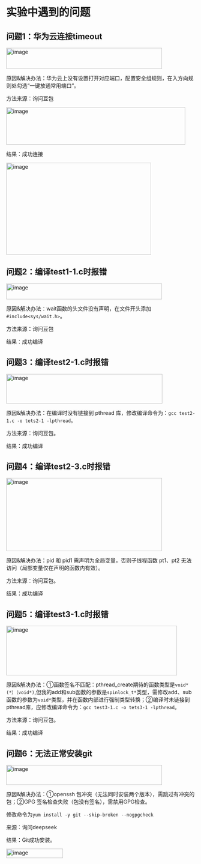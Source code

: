 实验中遇到的问题
====
## 问题1：华为云连接timeout  

<img width="415" height="56" alt="image" src="https://github.com/user-attachments/assets/848a3b7b-a8ca-48ac-bed9-a9fed4bc4ce3" />  

原因&解决办法：华为云上没有设置打开对应端口，配置安全组规则，在入方向规则处勾选“一键放通常用端口”。    

方法来源：询问豆包  

<img width="477" height="100" alt="image" src="https://github.com/user-attachments/assets/1ffb4b85-a29a-4fd2-869f-b548727ef0d9" />  

结果：成功连接  

<img width="386" height="245" alt="image" src="https://github.com/user-attachments/assets/f45bb396-f4f9-4830-85ed-cc6709eced12" />  

## 问题2：编译test1-1.c时报错  

<img width="415" height="42" alt="image" src="https://github.com/user-attachments/assets/239e4d91-57b3-45d7-931e-3d10667b5131" />  

原因&解决办法：wait函数的头文件没有声明，在文件开头添加`#include<sys/wait.h>`。  

方法来源：询问豆包  

结果：成功编译  

## 问题3：编译test2-1.c时报错  

<img width="416" height="79" alt="image" src="https://github.com/user-attachments/assets/d780b5a8-fa64-45cd-a374-e8a5a4acad7e" />  

原因&解决办法：在编译时没有链接到 pthread 库，修改编译命令为：`gcc test2-1.c -o tets2-1 -lpthread`。  

方法来源：询问豆包。  

结果：成功编译  

## 问题4：编译test2-3.c时报错  

<img width="415" height="195" alt="image" src="https://github.com/user-attachments/assets/fac7c8b4-6487-488a-8d00-5a826a2f8236" />  

原因&解决办法：pid 和 pid1 需声明为全局变量，否则子线程函数 pt1、pt2 无法访问（局部变量仅在声明的函数内有效）。

方法来源：询问豆包。  

结果：成功编译  

## 问题5：编译test3-1.c时报错  

<img width="455" height="132" alt="image" src="https://github.com/user-attachments/assets/c70ae1e8-9457-479e-ae0f-8f5d1dd8f28a" />  

原因&解决办法：①函数签名不匹配：pthread_create期待的函数类型是`void*(*）（void*)`,但我的add和sub函数的参数是`spinlock_t*`类型，需修改add、sub函数的参数为`void*`类型，并在函数内部进行强制类型转换；②编译时未链接到pthread库，应修改编译命令为：`gcc test3-1.c -o tets3-1 -lpthread`。  


方法来源：询问豆包。  

结果：成功编译  

## 问题6：无法正常安装git  

<img width="415" height="53" alt="image" src="https://github.com/user-attachments/assets/aeb6dd2c-05da-40ba-86db-03af9443c318" />  

原因&解决办法：①openssh 包冲突（无法同时安装两个版本），需跳过有冲突的包；②GPG 签名检查失败（包没有签名），需禁用GPG检查。  

修改命令为`yum install -y git --skip-broken --nogpgcheck`  

来源：询问deepseek  

结果：Git成功安装。  

<img width="151" height="25" alt="image" src="https://github.com/user-attachments/assets/8e83edc0-8f76-4a04-9b8b-c7af2bd324aa" />  











